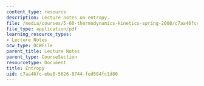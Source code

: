 ```yaml
---
content_type: resource
description: Lecture notes on entropy.
file: /media/courses/5-60-thermodynamics-kinetics-spring-2008/c7aa46fceba856268744fed584fc1d80_lec_9.pdf
file_type: application/pdf
learning_resource_types:
- Lecture Notes
ocw_type: OCWFile
parent_title: Lecture Notes
parent_type: CourseSection
resourcetype: Document
title: Entropy
uid: c7aa46fc-eba8-5626-8744-fed584fc1d80
---
```

